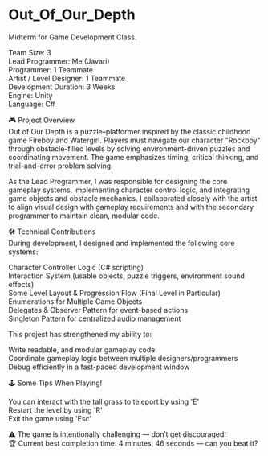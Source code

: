 # Out_Of_Our_Depth
Midterm for Game Development Class.

Team Size: 3                                                                                                                                                                        
Lead Programmer: Me (Javari)                                                                                                    
Programmer: 1 Teammate                                                              
Artist / Level Designer: 1 Teammate                                                                                                                                      
Development Duration: 3 Weeks                                                                              
Engine: Unity                                                                                
Language: C#

🎮 Project Overview                                                                                                
Out of Our Depth is a puzzle–platformer inspired by the classic childhood game Fireboy and Watergirl. Players must navigate our character "Rockboy" through obstacle-filled levels by solving environment-driven puzzles and coordinating movement. The game emphasizes timing, critical thinking, and trial-and-error problem solving.

As the Lead Programmer, I was responsible for designing the core gameplay systems, implementing character control logic, and integrating game objects and obstacle mechanics. I collaborated closely with the artist to align visual design with gameplay requirements and with the secondary programmer to maintain clean, modular code.

🛠️ Technical Contributions                                                                                                                                            
During development, I designed and implemented the following core systems:                                                              

Character Controller Logic (C# scripting)                                                                                      
Interaction System (usable objects, puzzle triggers, environment sound effects)                                                        
Some Level Layout & Progression Flow (Final Level in Particular)                                                                
Enumerations for Multiple Game Objects                                                       
Delegates & Observer Pattern for event-based actions                                                                
Singleton Pattern for centralized audio management                                                

This project has strengthened my ability to:    

Write readable, and modular gameplay code                                                          
Coordinate gameplay logic between multiple designers/programmers                                              
Debug efficiently in a fast-paced development window                                                          

🕹️ Some Tips When Playing! 

You can interact with the tall grass to teleport by using 'E'                                                                           
Restart the level by using 'R'  
Exit the game using 'Esc'

⚠️ The game is intentionally challenging — don’t get discouraged!  
🏆 Current best completion time: 4 minutes, 46 seconds — can you beat it?
